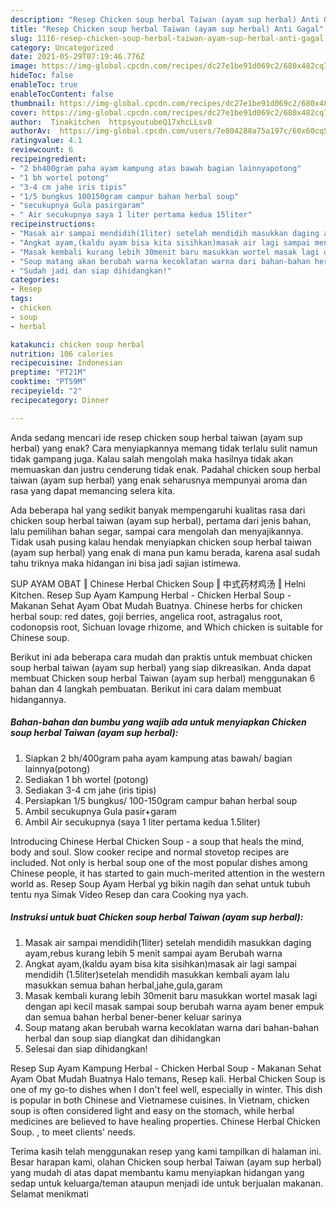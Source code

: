 ```yaml
---
description: "Resep Chicken soup herbal Taiwan (ayam sup herbal) Anti Gagal"
title: "Resep Chicken soup herbal Taiwan (ayam sup herbal) Anti Gagal"
slug: 1116-resep-chicken-soup-herbal-taiwan-ayam-sup-herbal-anti-gagal
category: Uncategorized
date: 2021-05-29T07:19:46.776Z
image: https://img-global.cpcdn.com/recipes/dc27e1be91d069c2/680x482cq70/chicken-soup-herbal-taiwan-ayam-sup-herbal-foto-resep-utama.jpg
hideToc: false
enableToc: true
enableTocContent: false
thumbnail: https://img-global.cpcdn.com/recipes/dc27e1be91d069c2/680x482cq70/chicken-soup-herbal-taiwan-ayam-sup-herbal-foto-resep-utama.jpg
cover: https://img-global.cpcdn.com/recipes/dc27e1be91d069c2/680x482cq70/chicken-soup-herbal-taiwan-ayam-sup-herbal-foto-resep-utama.jpg
author:  Tinakitchen  httpsyoutubeQ17xhcLLsv8
authorAv:  https://img-global.cpcdn.com/users/7e804288a75a197c/60x60cq50/avatar.jpg
ratingvalue: 4.1
reviewcount: 6
recipeingredient:
- "2 bh400gram paha ayam kampung atas bawah bagian lainnyapotong"
- "1 bh wortel potong"
- "3-4 cm jahe iris tipis"
- "1/5 bungkus 100150gram campur bahan herbal soup"
- "secukupnya Gula pasirgaram"
- " Air secukupnya saya 1 liter pertama kedua 15liter"
recipeinstructions:
- "Masak air sampai mendidih(1liter) setelah mendidih masukkan daging ayam,rebus kurang lebih 5 menit sampai ayam Berubah warna"
- "Angkat ayam,(kaldu ayam bisa kita sisihkan)masak air lagi sampai mendidih (1.5liter)setelah mendidih masukkan kembali ayam lalu masukkan semua bahan herbal,jahe,gula,garam"
- "Masak kembali kurang lebih 30menit baru masukkan wortel masak lagi dengan api kecil masak sampai soup berubah warna ayam bener empuk dan semua bahan herbal bener-bener keluar sarinya"
- "Soup matang akan berubah warna kecoklatan warna dari bahan-bahan herbal dan soup siap diangkat dan dihidangkan"
- "Sudah jadi dan siap dihidangkan!"
categories:
- Resep
tags:
- chicken
- soup
- herbal

katakunci: chicken soup herbal 
nutrition: 106 calories
recipecuisine: Indonesian
preptime: "PT21M"
cooktime: "PT59M"
recipeyield: "2"
recipecategory: Dinner

---
```



Anda sedang mencari ide resep chicken soup herbal taiwan (ayam sup herbal) yang enak? Cara menyiapkannya memang tidak terlalu sulit namun tidak gampang juga. Kalau salah mengolah maka hasilnya tidak akan memuaskan dan justru cenderung tidak enak. Padahal chicken soup herbal taiwan (ayam sup herbal) yang enak seharusnya mempunyai aroma dan rasa yang dapat memancing selera kita.


Ada beberapa hal yang sedikit banyak mempengaruhi kualitas rasa dari chicken soup herbal taiwan (ayam sup herbal), pertama dari jenis bahan, lalu pemilihan bahan segar, sampai cara mengolah dan menyajikannya. Tidak usah pusing kalau hendak menyiapkan chicken soup herbal taiwan (ayam sup herbal) yang enak di mana pun kamu berada, karena asal sudah tahu triknya maka hidangan ini bisa jadi sajian istimewa.

SUP AYAM OBAT ‖ Chinese Herbal Chicken Soup ‖ 中式药材鸡汤 ‖ Helni Kitchen. Resep Sup Ayam Kampung Herbal - Chicken Herbal Soup - Makanan Sehat Ayam Obat Mudah Buatnya. Chinese herbs for chicken herbal soup: red dates, goji berries, angelica root, astragalus root, codonopsis root, Sichuan lovage rhizome, and Which chicken is suitable for Chinese soup.


Berikut ini ada beberapa cara mudah dan praktis untuk membuat chicken soup herbal taiwan (ayam sup herbal) yang siap dikreasikan. Anda dapat membuat Chicken soup herbal Taiwan (ayam sup herbal) menggunakan 6 bahan dan 4 langkah pembuatan. Berikut ini cara dalam membuat hidangannya.

<!--inarticleads1-->

##### Bahan-bahan dan bumbu yang wajib ada untuk menyiapkan Chicken soup herbal Taiwan (ayam sup herbal):

1. Siapkan 2 bh/400gram paha ayam kampung atas bawah/ bagian lainnya(potong)
1. Sediakan 1 bh wortel (potong)
1. Sediakan 3-4 cm jahe (iris tipis)
1. Persiapkan 1/5 bungkus/ 100-150gram campur bahan herbal soup
1. Ambil secukupnya Gula pasir+garam
1. Ambil  Air secukupnya (saya 1 liter pertama kedua 1.5liter)


Introducing Chinese Herbal Chicken Soup - a soup that heals the mind, body and soul. Slow cooker recipe and normal stovetop recipes are included. Not only is herbal soup one of the most popular dishes among Chinese people, it has started to gain much-merited attention in the western world as. Resep Soup Ayam Herbal yg bikin nagih dan sehat untuk tubuh tentu nya Simak Video Resep dan cara Cooking nya yach. 

<!--inarticleads2-->

##### Instruksi untuk buat Chicken soup herbal Taiwan (ayam sup herbal):

1. Masak air sampai mendidih(1liter) setelah mendidih masukkan daging ayam,rebus kurang lebih 5 menit sampai ayam Berubah warna
1. Angkat ayam,(kaldu ayam bisa kita sisihkan)masak air lagi sampai mendidih (1.5liter)setelah mendidih masukkan kembali ayam lalu masukkan semua bahan herbal,jahe,gula,garam
1. Masak kembali kurang lebih 30menit baru masukkan wortel masak lagi dengan api kecil masak sampai soup berubah warna ayam bener empuk dan semua bahan herbal bener-bener keluar sarinya
1. Soup matang akan berubah warna kecoklatan warna dari bahan-bahan herbal dan soup siap diangkat dan dihidangkan
1. Selesai dan siap dihidangkan!

Resep Sup Ayam Kampung Herbal - Chicken Herbal Soup - Makanan Sehat Ayam Obat Mudah Buatnya Halo temans, Resep kali. Herbal Chicken Soup is one of my go-to dishes when I don&#39;t feel well, especially in winter. This dish is popular in both Chinese and Vietnamese cuisines. In Vietnam, chicken soup is often considered light and easy on the stomach, while herbal medicines are believed to have healing properties. Chinese Herbal Chicken Soup. , to meet clients&#39; needs. 

Terima kasih telah menggunakan resep yang kami tampilkan di halaman ini. Besar harapan kami, olahan Chicken soup herbal Taiwan (ayam sup herbal) yang mudah di atas dapat membantu kamu menyiapkan hidangan yang sedap untuk keluarga/teman ataupun menjadi ide untuk berjualan makanan. Selamat menikmati
